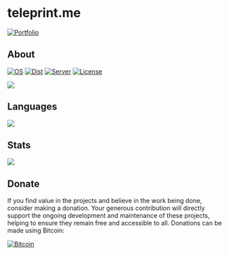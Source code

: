 # teleprint.me

[![Portfolio](https://img.shields.io/badge/Portfolio-Under_Construction-red)](https://teleprint.me/)

## About

[![OS](https://img.shields.io/badge/OS-Linux-yellow)](https://www.kernel.org/doc/html/latest/)
[![Dist](https://img.shields.io/badge/Dist-Ubuntu-orange)](https://ubuntu.com/server/docs)
[![Server](https://img.shields.io/badge/Server-Apache-red)](https://httpd.apache.org/docs/)
[![License](https://img.shields.io/badge/License-AGPL-blue)](https://www.gnu.org/licenses/agpl-3.0.html)

[<picture> <source 
    srcset="https://github-readme-stats.vercel.app/api/pin/?username=teleprint-me&repo=teleprint-me&layout=compact&show_icons=true&theme=dark"
    media="(prefers-color-scheme: dark)"
    /> <source
    srcset="https://github-readme-stats.vercel.app/api/pin/?username=teleprint-me&repo=teleprint-me&layout=compact&show_icons=true&include_all_commits=true"
    media="(prefers-color-scheme: light), (prefers-color-scheme: no-preference)"
    /> <img src="https://github-readme-stats.vercel.app/api/pin/?username=teleprint-me&repo=teleprint-me&show_icons=true" /> </picture>](https://github.com/teleprint-me/teleprint-me)

## Languages

<picture>
    <source 
    srcset="https://github-readme-stats.vercel.app/api/top-langs/?username=teleprint-me&layout=compact&show_icons=true&theme=dark&include_all_commits=true"
    media="(prefers-color-scheme: dark)"
    />
    <source
    srcset="https://github-readme-stats.vercel.app/api/top-langs/?username=teleprint-me&layout=compact&show_icons=true&include_all_commits=true"
    media="(prefers-color-scheme: light), (prefers-color-scheme: no-preference)"
    />
    <img src="https://github-readme-stats.vercel.app/api/top-langs/?username=teleprint-me&show_icons=true" />
</picture>

## Stats

<picture>
    <source 
    srcset="https://github-readme-stats.vercel.app/api?username=teleprint-me&show_icons=true&theme=dark&include_all_commits=true&layout=compact"
    media="(prefers-color-scheme: dark)"
    />
    <source
    srcset="https://github-readme-stats.vercel.app/api?username=teleprint-me&show_icons=true&include_all_commits=true&layout=compact"
    media="(prefers-color-scheme: light), (prefers-color-scheme: no-preference)"
    />
    <img src="https://github-readme-stats.vercel.app/api?username=teleprint-me&show_icons=true" />
</picture>

## Donate

If you find value in the projects and believe in the work being done, consider
making a donation. Your generous contribution will directly support the ongoing
development and maintenance of these projects, helping to ensure they remain
free and accessible to all. Donations can be made using Bitcoin:

[![Bitcoin](https://img.shields.io/badge/Bitcoin-3Di3Dq9i812VBQEJnbowyrcuNwzPwTNRf1-orange)](https://blockstream.info/address/3Di3Dq9i812VBQEJnbowyrcuNwzPwTNRf1)

